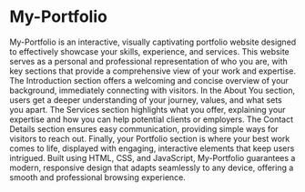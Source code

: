 # My-Portfolio
My-Portfolio is an interactive, visually captivating portfolio website designed to effectively showcase your skills, experience, and services. This website serves as a personal and professional representation of who you are, with key sections that provide a comprehensive view of your work and expertise. The Introduction section offers a welcoming and concise overview of your background, immediately connecting with visitors. In the About You section, users get a deeper understanding of your journey, values, and what sets you apart. The Services section highlights what you offer, explaining your expertise and how you can help potential clients or employers. The Contact Details section ensures easy communication, providing simple ways for visitors to reach out. Finally, your Portfolio section is where your best work comes to life, displayed with engaging, interactive elements that keep users intrigued. Built using HTML, CSS, and JavaScript, My-Portfolio guarantees a modern, responsive design that adapts seamlessly to any device, offering a smooth and professional browsing experience.
